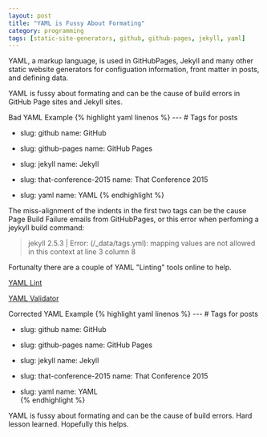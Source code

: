 ```yaml
---
layout: post  
title: "YAML is Fussy About Formating"
category: programming
tags: [static-site-generators, github, github-pages, jekyll, yaml]
---
```


YAML, a markup language, is used in GitHubPages, Jekyll and many other static website generators for configuation information, front matter in posts, and defining data. 

YAML is fussy about formating and can be the cause of build errors in GitHub Page sites and Jekyll sites.

Bad YAML Example
{% highlight yaml linenos %}
--- # Tags for posts
- slug: github
   name: GitHub

 - slug: github-pages
    name: GitHub Pages

 - slug: jekyll
   name: Jekyll
  
 - slug: that-conference-2015
   name: That Conference 2015
   
 - slug: yaml
   name: YAML
{% endhighlight %}

The miss-alignment of the indents in the first two tags can be the cause Page Build Failure emails from GitHubPages, or
this error when perfoming a jeykyll build command:

>jekyll 2.5.3 | Error:  (/_data/tags.yml): 
>mapping values are not allowed in this context at line 3 column 8

Fortunalty there are a couple of YAML "Linting" tools online to help.

[YAML Lint](http://www.yamllint.com/)

[YAML Validator](http://codebeautify.org/yaml-validator)

Corrected YAML Example
{% highlight yaml linenos %}
--- # Tags for posts
- slug: github
  name: GitHub

- slug: github-pages
  name: GitHub Pages

- slug: jekyll
  name: Jekyll
  
- slug: that-conference-2015
  name: That Conference 2015

- slug: yaml
  name: YAML   
{% endhighlight %}

YAML is fussy about formating and can be the cause of build errors. Hard lesson learned. Hopefully this helps.